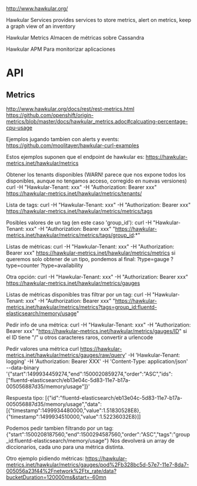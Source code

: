 http://www.hawkular.org/

Hawkular Services
provides services to store metrics, alert on metrics, keep a graph view of an inventory

Hawkular Metrics
Almacen de métricas sobre Cassandra

Hawkular APM
Para monitorizar aplicaciones



# API

## Metrics
http://www.hawkular.org/docs/rest/rest-metrics.html
https://github.com/openshift/origin-metrics/blob/master/docs/hawkular_metrics.adoc#calcuating-percentage-cpu-usage

Ejemplos jugando tambien con alerts y events: https://github.com/moolitayer/hawkular-curl-examples


Estos ejemplos suponen que el endpoint de hawkular es: https://hawkular-metrics.inet/hawkular/metrics

Obtener los tenants disponibles (WARN! parece que nos expone todos los disponibles, aunque no tengamos acceso, corregido en nuevas versiones)
curl -H "Hawkular-Tenant: xxx" -H "Authorization: Bearer xxx" https://hawkular-metrics.inet/hawkular/metrics/tenants/

Lista de tags:
curl -H "Hawkular-Tenant: xxx" -H "Authorization: Bearer xxx" https://hawkular-metrics.inet/hawkular/metrics/metrics/tags

Posibles valores de un tag (en este caso 'group_id'):
curl -H "Hawkular-Tenant: xxx" -H "Authorization: Bearer xxx" "https://hawkular-metrics.inet/hawkular/metrics/metrics/tags/group_id:*"


Listas de métricas:
curl -H "Hawkular-Tenant: xxx" -H "Authorization: Bearer xxx" https://hawkular-metrics.inet/hawkular/metrics/metrics
  si queremos solo obtener de un tipo, pondemos al final:
    ?type=gauge
    ?type=counter
    ?type=availability

Otra opción:
curl -H "Hawkular-Tenant: xxx" -H "Authorization: Bearer xxx" https://hawkular-metrics.inet/hawkular/metrics/gauges


Listas de métricas disponibles tras filtrar por un tag:
curl -H "Hawkular-Tenant: xxx" -H "Authorization: Bearer xxx" "https://hawkular-metrics.inet/hawkular/metrics/metrics?tags=group_id:fluentd-elasticsearch/memory/usage"


Pedir info de una métrica:
curl -H "Hawkular-Tenant: xxx" -H "Authorization: Bearer xxx" "https://hawkular-metrics.inet/hawkular/metrics/gauges/ID"
  si el ID tiene "/" u otros caracteres raros, convertir a urlencode



Pedir valores una métrica
curl https://hawkular-metrics.inet/hawkular/metrics/gauges/raw/query' -H 'Hawkular-Tenant: logging' -H 'Authorization: Bearer XXX' -H 'Content-Type: application/json' --data-binary '{"start":1499934459274,"end":1500020859274,"order":"ASC","ids":["fluentd-elasticsearch/eb13e04c-5d83-11e7-b17a-005056887d35/memory/usage"]}'

Respuesta tipo:
[{"id":"fluentd-elasticsearch/eb13e04c-5d83-11e7-b17a-005056887d35/memory/usage","data":[{"timestamp":1499934480000,"value":1.51830528E8},{"timestamp":1499934510000,"value":1.52236032E8}]]


Podemos pedir tambien filtrando por un tag:
{"start":1500208187560,"end":1500294587560,"order":"ASC","tags":"group_id:fluentd-elasticsearch/memory/usage"}
Nos devolverá un array de diccionarios, cada uno para una métrica distinta.


Otro ejemplo pidiendo métricas:
https://hawkular-metrics.inet/hawkular/metrics/gauges/pod%2Fb328bc5d-57e7-11e7-8da7-005056a23f44%2Fnetwork%2Ftx_rate/data?bucketDuration=120000ms&start=-60mn
